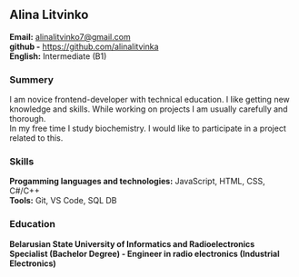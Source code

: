 ## Alina Litvinko
**Email:** alinalitvinko7@gmail.com  
**github -** https://github.com/alinalitvinka  
**English:** Intermediate (B1)

### Summery
I am novice frontend-developer with technical education. I like getting new knowledge and skills. While working on projects I am usually carefully and thorough.  
In my free time I study biochemistry. I would like to participate in a project related to this.

### Skills
**Progamming languages and technologies:** JavaScript, HTML, CSS, C#/C++  
**Tools:** Git, VS Code, SQL DB

### Education
**Belarusian State University of Informatics and Radioelectronics**  
**Specialist (Bachelor Degree) - Engineer in radio electronics (Industrial Electronics)**